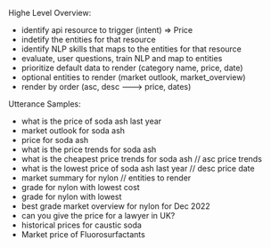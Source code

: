 

Highe Level Overview: 
- identify api resource to trigger (intent) => Price
- indetify the entities for that resource
- identify NLP skills that maps to the entities for that resource
- evaluate, user questions, train NLP and map to entities
- prioritize default data to render (category name, price, date)
- optional entities to render (market outlook, market_overview)
- render by order (asc, desc ---> price, dates) 


Utterance Samples: 
- what is the price of soda ash last year
- market outlook for soda ash
- price for soda ash
- what is the price trends for soda ash
- what is the cheapest price trends for soda ash // asc price trends
- what is the lowest price of soda ash last year // desc price date
- market summary for nylon // entities to render
- grade for nylon with lowest cost
- grade for nylon with lowest
- best grade market overview for nylon for Dec 2022
- can you give the price for a lawyer in UK?
- historical prices for caustic soda
- Market price of Fluorosurfactants